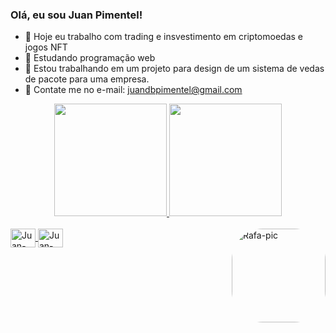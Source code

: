 ### Olá, eu sou Juan Pimentel!


- 🔭 Hoje eu trabalho com trading e insvestimento em criptomoedas e jogos NFT
- 🌱 Estudando programação web
- 👯 Estou trabalhando em um projeto para design de um sistema de vedas de pacote para uma empresa.
- 💬 Contate me no e-mail: juandbpimentel@gmail.com

<div align="center">
  <a href="https://github.com/Juandbpimentel">
  <img height="180em" src="https://github-readme-stats.vercel.app/api?username=Juandbpimentel&show_icons=true&theme=dracula&include_all_commits=true&count_private=true"/>
  <img height="180em" src="https://github-readme-stats.vercel.app/api/top-langs/?username=Juandbpimentel&layout=compact&langs_count=7&theme=dracula"/>
</div>
  <div style="display: inline_block"><br>
  <img align="center" alt="Juan-Java" height="30" width="40" src="https://cdn.jsdelivr.net/gh/devicons/devicon/icons/java/java-original.svg">
  <img align="center" alt="Juan-C++" height="30" width="40" src="https://cdn.jsdelivr.net/gh/devicons/devicon/icons/cplusplus/cplusplus-original.svg" />
  <img align="right" alt="Rafa-pic" height="150" style="border-radius:50px;" src="https://media.discordapp.net/attachments/639956127056134178/890373478988013628/Publicacoes_Instagram_1_1.png?width=676&height=676">
</div>
